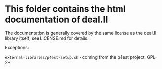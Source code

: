 This folder contains the html documentation of deal.II
======================================================

The documentation is generally covered by the same license as the deal.II
library itself; see LICENSE.md for details.

Exceptions:

  `external-libraries/p4est-setup.sh` - coming from the p4est project, GPL-2+
